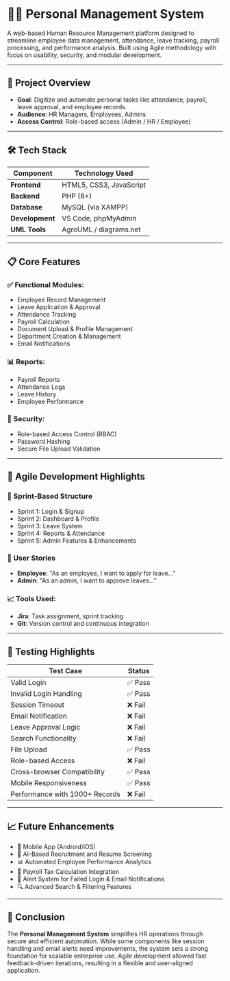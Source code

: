 # 🧑‍💼 Personal Management System

A web-based Human Resource Management platform designed to streamline employee data management, attendance, leave tracking, payroll processing, and performance analysis. Built using Agile methodology with focus on usability, security, and modular development.

---

## 📌 Project Overview

- **Goal**: Digitize and automate personal tasks like attendance, payroll, leave approval, and employee records.
- **Audience**: HR Managers, Employees, Admins
- **Access Control**: Role-based access (Admin / HR / Employee)

---

## 🛠️ Tech Stack

| Component        | Technology Used                        |
|------------------|----------------------------------------|
| **Frontend**     | HTML5, CSS3, JavaScript                |
| **Backend**      | PHP (8+)                               |
| **Database**     | MySQL (via XAMPP)                      |
| **Development**  | VS Code, phpMyAdmin                    |
| **UML Tools**    | AgroUML / diagrams.net                 |

---

## 📋 Core Features

### ✅ Functional Modules:
- Employee Record Management
- Leave Application & Approval
- Attendance Tracking
- Payroll Calculation
- Document Upload & Profile Management
- Department Creation & Management
- Email Notifications

### 📊 Reports:
- Payroll Reports
- Attendance Logs
- Leave History
- Employee Performance

### 🔐 Security:
- Role-based Access Control (RBAC)
- Password Hashing
- Secure File Upload Validation

---

## 🎯 Agile Development Highlights

### 🧪 Sprint-Based Structure
- Sprint 1: Login & Signup
- Sprint 2: Dashboard & Profile
- Sprint 3: Leave System
- Sprint 4: Reports & Attendance
- Sprint 5: Admin Features & Enhancements

### 🧾 User Stories
- **Employee**: "As an employee, I want to apply for leave..."
- **Admin**: "As an admin, I want to approve leaves..."

### 📈 Tools Used:
- **Jira**: Task assignment, sprint tracking
- **Git**: Version control and continuous integration

---

## 🧪 Testing Highlights

| Test Case                         | Status  |
|----------------------------------|---------|
| Valid Login                      | ✅ Pass |
| Invalid Login Handling           | ✅ Pass |
| Session Timeout                  | ❌ Fail |
| Email Notification               | ❌ Fail |
| Leave Approval Logic             | ❌ Fail |
| Search Functionality             | ❌ Fail |
| File Upload                      | ✅ Pass |
| Role-based Access                | ❌ Fail |
| Cross-browser Compatibility      | ✅ Pass |
| Mobile Responsiveness            | ✅ Pass |
| Performance with 1000+ Records   | ❌ Fail |

---

## 📈 Future Enhancements

- 📱 Mobile App (Android/iOS)
- 🤖 AI-Based Recruitment and Resume Screening
- 📊 Automated Employee Performance Analytics
- 🧩 Payroll Tax Calculation Integration
- 🚨 Alert System for Failed Login & Email Notifications
- 🔍 Advanced Search & Filtering Features

---

## 📌 Conclusion

The **Personal Management System** simplifies HR operations through secure and efficient automation. While some components like session handling and email alerts need improvements, the system sets a strong foundation for scalable enterprise use. Agile development allowed fast feedback-driven iterations, resulting in a flexible and user-aligned application.
